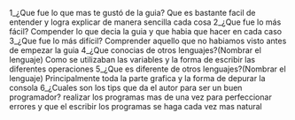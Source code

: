 1_¿Que fue lo que mas te gustó de la guia?
Que es bastante facil de entender y logra explicar de manera sencilla cada cosa
2_¿Que fue lo más fácil?
Compender lo que decia la guia y que habia que hacer en cada caso
3_¿Que fue lo más difícil?
Comprender aquello que no habiamos visto antes de empezar la guia
4_¿Que conocias de otros lenguajes?(Nombrar el lenguaje)
Como se utilizaban las variables y la forma de escribir las diferentes operaciones
5_¿Que es diferente de otros lenguajes?(Nombrar el lenguaje)
Principalmente toda la parte grafica y la forma de depurar la consola
6_¿Cuales son los tips que da el autor para ser un buen programador?
realizar los programas mas de una vez para perfeccionar errores y que el escribir los programas se haga cada vez mas natural
